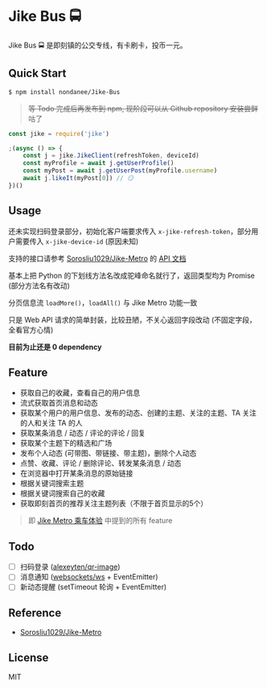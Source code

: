# Jike Bus 🚍

Jike Bus 🚍 是即刻镇的公交专线，有卡刷卡，投币一元。

## Quick Start

```sh
$ npm install nondanee/Jike-Bus
```

> ~~等 Todo 完成后再发布到 npm, 现阶段可以从 Github repository 安装尝鲜~~ 咕了

```javascript
const jike = require('jike')

;(async () => {
    const j = jike.JikeClient(refreshToken, deviceId)
    const myProfile = await j.getUserProfile()
    const myPost = await j.getUserPost(myProfile.username)
    await j.likeIt(myPost[0]) // 😏
})()
```

## Usage

还未实现扫码登录部分，初始化客户端要求传入 `x-jike-refresh-token`，部分用户需要传入 `x-jike-device-id` (原因未知)

支持的接口请参考 [Sorosliu1029/Jike-Metro](https://github.com/Sorosliu1029/Jike-Metro) 的 [API 文档](https://www.0x2beace.me/Jike-Metro/)

基本上把 Python 的下划线方法名改成驼峰命名就行了，返回类型均为 Promise (部分方法名有改动)

分页信息流 `loadMore()`，`loadAll()` 与 Jike Metro 功能一致 

只是 Web API 请求的简单封装，比较丑陋，不关心返回字段改动 (不固定字段，全看官方心情)

**目前为止还是 0 dependency**

## Feature

- 获取自己的收藏，查看自己的用户信息
- 流式获取首页消息和动态
- 获取某个用户的用户信息、发布的动态、创建的主题、关注的主题、TA 关注的人和关注 TA 的人
- 获取某条消息 / 动态 / 评论的评论 / 回复
- 获取某个主题下的精选和广场
- 发布个人动态 (可带图、带链接、带主题)，删除个人动态
- 点赞、收藏、评论 / 删除评论、转发某条消息 / 动态
- 在浏览器中打开某条消息的原始链接
- 根据关键词搜索主题
- 根据关键词搜索自己的收藏
- 获取即刻首页的推荐关注主题列表（不限于首页显示的5个）

>  即 [Jike Metro 乘车体验](https://github.com/Sorosliu1029/Jike-Metro#jike-metro--乘车体验) 中提到的所有 feature

## Todo

- [ ] 扫码登录 ([alexeyten/qr-image](https://github.com/alexeyten/qr-image))
- [ ] 消息通知 ([websockets/ws](https://github.com/websockets/ws) + EventEmitter)
- [ ] 新动态提醒 (setTimeout 轮询 + EventEmitter)

## Reference

- [Sorosliu1029/Jike-Metro](https://github.com/Sorosliu1029/Jike-Metro)

## License

MIT